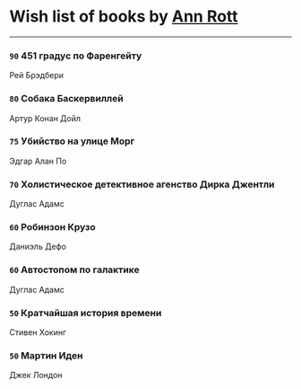 # Wish list of books by [Ann Rott](https://plus.google.com/108774233915925319546)
---

### `90` 451 градус по Фаренгейту
Рей Брэдбери

### `80` Собака Баскервиллей
Артур Конан Дойл

### `75` Убийство на улице Морг
Эдгар Алан По

### `70` Холистическое детективное агенство Дирка Джентли
Дуглас Адамс

### `60` Робинзон Крузо
Даниэль Дефо

### `60` Автостопом по галактике
Дуглас Адамс

### `50` Кратчайшая история времени
Стивен Хокинг

### `50` Мартин Иден
Джек Лондон

